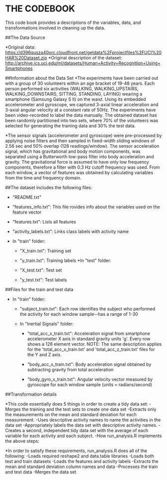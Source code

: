 # THE CODEBOOK 

This code book provides a descriptions of the variables, data, and transformations involved in cleaning up the data.  

##The Data Source

  *Original data: https://d396qusza40orc.cloudfront.net/getdata%2Fprojectfiles%2FUCI%20HAR%20Dataset.zip
  *Original description of the dataset: http://archive.ics.uci.edu/ml/datasets/Human+Activity+Recognition+Using+Smartphones
  
##Information about the Data Set
  *The experiments have been carried out with a group of 30 volunteers within an age bracket of 19-48 years. Each person performed six activities (WALKING, WALKING_UPSTAIRS, WALKING_DOWNSTAIRS, SITTING, STANDING, LAYING) wearing a smartphone (Samsung Galaxy S II) on the waist. Using its embedded accelerometer and gyroscope, we captured 3-axial linear acceleration and 3-axial angular velocity at a constant rate of 50Hz. The experiments have been video-recorded to label the data manually. The obtained dataset has been randomly partitioned into two sets, where 70% of the volunteers was selected for generating the training data and 30% the test data. 

  *The sensor signals (accelerometer and gyroscope) were pre-processed by applying noise filters and then sampled in fixed-width sliding windows of 2.56 sec and 50% overlap (128 readings/window). The sensor acceleration signal, which has gravitational and body motion components, was separated using a Butterworth low-pass filter into body acceleration and gravity. The gravitational force is assumed to have only low frequency components, therefore a filter with 0.3 Hz cutoff frequency was used. From each window, a vector of features was obtained by calculating variables from the time and frequency domain. 

##The dataset includes the following files:

  * "README.txt"

  * "features_info.txt": This file rovides info about the variables used on the feature vector

  * "features.txt": Lists all features

  * "activity_labels.txt": Links class labels with activity name

  * In "train" folder:
      - "X_train.txt": Training set
  
      - "y_train.txt": Training labels
  *In "test" folder: 
  
      - "X_test.txt": Test set
  
      - "y_test.txt": Test labels 
  
##Files for the train and test data
  * In "train" folder:
      - "subject_train.txt": Each row identifies the subject who performed the activity for each window sample--has a range of 1-30

      - In "Inertial Signals" folder: 
          * "total_acc_x_train.txt": Acceleration signal from smartphone accelerometer X axis in standard gravity units 'g'. Every row shows a 128 element vector. NOTE: The same description applies for the 'total_acc_x_train.txt' and 'total_acc_z_train.txt' files for the Y and Z axis.

          * "body_acc_x_train.txt": Body acceleration signal obtained by subtracting gravity from total acceleration

          * "body_gyro_x_train.txt": Angular velocity vector measured by gyroscope for each window sample (units = radians/second)

##Transformation details

  *This code essentially does 5 things in order to create a tidy data set: 
     -Merges the training and the test sets to create one data set
     -Extracts only the measurements on the mean and standard deviation for each measurement.
     -Uses descriptive activity names to name the activities in the data set
     -Appropriately labels the data set with descriptive activity names.
     -Creates a second, independent tidy data set with the average of each variable for each activity and each subject.
     -How run_analysis.R implements the above steps:

  *In order to satisfy these requirements, run_analysis.R does all of the following: 
     -Loads required reshape2 and data.table libraries
     -Loads both test and train datasets
     -Loads the features and activity labels
     -Extracts the mean and standard deviation column names and data
     -Processes the train and test data
     -Merges the data set



